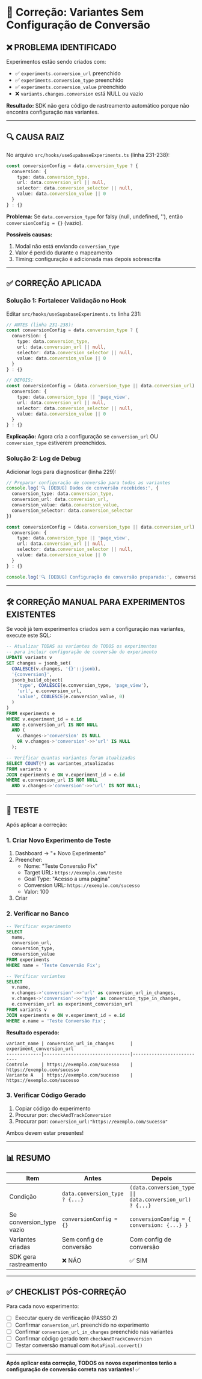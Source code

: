 # 🔧 Correção: Variantes Sem Configuração de Conversão

## ❌ PROBLEMA IDENTIFICADO

Experimentos estão sendo criados com:
- ✅ `experiments.conversion_url` preenchido
- ✅ `experiments.conversion_type` preenchido
- ✅ `experiments.conversion_value` preenchido
- ❌ `variants.changes.conversion` está NULL ou vazio

**Resultado:** SDK não gera código de rastreamento automático porque não encontra configuração nas variantes.

---

## 🔍 CAUSA RAIZ

No arquivo `src/hooks/useSupabaseExperiments.ts` (linha 231-238):

```typescript
const conversionConfig = data.conversion_type ? {
  conversion: {
    type: data.conversion_type,
    url: data.conversion_url || null,
    selector: data.conversion_selector || null,
    value: data.conversion_value || 0
  }
} : {}
```

**Problema:** Se `data.conversion_type` for falsy (null, undefined, ''), então `conversionConfig = {}` (vazio).

**Possíveis causas:**
1. Modal não está enviando `conversion_type`
2. Valor é perdido durante o mapeamento
3. Timing: configuração é adicionada mas depois sobrescrita

---

## ✅ CORREÇÃO APLICADA

### Solução 1: Fortalecer Validação no Hook

Editar `src/hooks/useSupabaseExperiments.ts` linha 231:

```typescript
// ANTES (linha 231-238):
const conversionConfig = data.conversion_type ? {
  conversion: {
    type: data.conversion_type,
    url: data.conversion_url || null,
    selector: data.conversion_selector || null,
    value: data.conversion_value || 0
  }
} : {}

// DEPOIS:
const conversionConfig = (data.conversion_type || data.conversion_url) ? {
  conversion: {
    type: data.conversion_type || 'page_view',
    url: data.conversion_url || null,
    selector: data.conversion_selector || null,
    value: data.conversion_value || 0
  }
} : {}
```

**Explicação:** Agora cria a configuração se `conversion_url` OU `conversion_type` estiverem preenchidos.

### Solução 2: Log de Debug

Adicionar logs para diagnosticar (linha 229):

```typescript
// Preparar configuração de conversão para todas as variantes
console.log('🔍 [DEBUG] Dados de conversão recebidos:', {
  conversion_type: data.conversion_type,
  conversion_url: data.conversion_url,
  conversion_value: data.conversion_value,
  conversion_selector: data.conversion_selector
})

const conversionConfig = (data.conversion_type || data.conversion_url) ? {
  conversion: {
    type: data.conversion_type || 'page_view',
    url: data.conversion_url || null,
    selector: data.conversion_selector || null,
    value: data.conversion_value || 0
  }
} : {}

console.log('🔍 [DEBUG] Configuração de conversão preparada:', conversionConfig)
```

---

## 🛠️ CORREÇÃO MANUAL PARA EXPERIMENTOS EXISTENTES

Se você já tem experimentos criados sem a configuração nas variantes, execute este SQL:

```sql
-- Atualizar TODAS as variantes de TODOS os experimentos
-- para incluir configuração de conversão do experimento
UPDATE variants v
SET changes = jsonb_set(
  COALESCE(v.changes, '{}'::jsonb),
  '{conversion}',
  jsonb_build_object(
    'type', COALESCE(e.conversion_type, 'page_view'),
    'url', e.conversion_url,
    'value', COALESCE(e.conversion_value, 0)
  )
)
FROM experiments e
WHERE v.experiment_id = e.id
  AND e.conversion_url IS NOT NULL
  AND (
    v.changes->'conversion' IS NULL
    OR v.changes->'conversion'->>'url' IS NULL
  );

-- Verificar quantas variantes foram atualizadas
SELECT COUNT(*) as variantes_atualizadas
FROM variants v
JOIN experiments e ON v.experiment_id = e.id
WHERE e.conversion_url IS NOT NULL
  AND v.changes->'conversion'->>'url' IS NOT NULL;
```

---

## 🧪 TESTE

Após aplicar a correção:

### 1. Criar Novo Experimento de Teste

1. Dashboard → "+ Novo Experimento"
2. Preencher:
   - Nome: "Teste Conversão Fix"
   - Target URL: `https://exemplo.com/teste`
   - Goal Type: "Acesso a uma página"
   - Conversion URL: `https://exemplo.com/sucesso`
   - Valor: 100
3. Criar

### 2. Verificar no Banco

```sql
-- Verificar experimento
SELECT
  name,
  conversion_url,
  conversion_type,
  conversion_value
FROM experiments
WHERE name = 'Teste Conversão Fix';

-- Verificar variantes
SELECT
  v.name,
  v.changes->'conversion'->>'url' as conversion_url_in_changes,
  v.changes->'conversion'->>'type' as conversion_type_in_changes,
  e.conversion_url as experiment_conversion_url
FROM variants v
JOIN experiments e ON v.experiment_id = e.id
WHERE e.name = 'Teste Conversão Fix';
```

**Resultado esperado:**
```
variant_name | conversion_url_in_changes      | experiment_conversion_url
-------------|--------------------------------|---------------------------
Controle     | https://exemplo.com/sucesso    | https://exemplo.com/sucesso
Variante A   | https://exemplo.com/sucesso    | https://exemplo.com/sucesso
```

### 3. Verificar Código Gerado

1. Copiar código do experimento
2. Procurar por: `checkAndTrackConversion`
3. Procurar por: `conversion_url:"https://exemplo.com/sucesso"`

Ambos devem estar presentes!

---

## 📊 RESUMO

| Item | Antes | Depois |
|------|-------|--------|
| Condição | `data.conversion_type ? {...}` | `(data.conversion_type \|\| data.conversion_url) ? {...}` |
| Se conversion_type vazio | `conversionConfig = {}` | `conversionConfig = { conversion: {...} }` |
| Variantes criadas | Sem config de conversão | Com config de conversão |
| SDK gera rastreamento | ❌ NÃO | ✅ SIM |

---

## ✅ CHECKLIST PÓS-CORREÇÃO

Para cada novo experimento:

- [ ] Executar query de verificação (PASSO 2)
- [ ] Confirmar `conversion_url` preenchido no experimento
- [ ] Confirmar `conversion_url_in_changes` preenchido nas variantes
- [ ] Confirmar código gerado tem `checkAndTrackConversion`
- [ ] Testar conversão manual com `RotaFinal.convert()`

---

**Após aplicar esta correção, TODOS os novos experimentos terão a configuração de conversão correta nas variantes!** ✅
